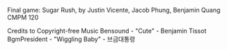 Final game: Sugar Rush, by Justin Vicente, Jacob Phung, Benjamin Quang
CMPM 120

Credits to Copyright-free Music
Bensound - "Cute" - Benjamin Tissot
BgmPresident - "Wiggling Baby" - 브금대통령